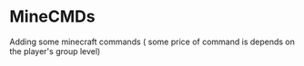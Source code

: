 # MineCMDs
Adding some minecraft commands ( some price of command is depends on the player's group level)

